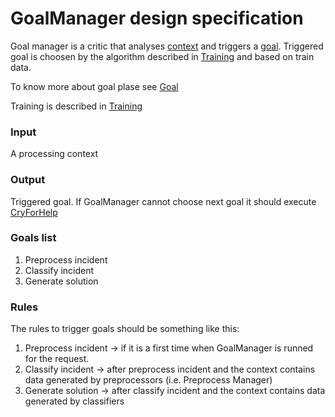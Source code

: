 # GoalManager design specification

Goal manager is a critic that analyses [context](https://github.com/development-team/2/blob/master/doc/design-specification/create-context-way2Think.md) and triggers a [goal](https://github.com/development-team/2/blob/master/doc/design-specification/goal.md).
Triggered goal is choosen by the algorithm described in [Training](https://github.com/development-team/2/blob/master/doc/design-specification/training.md) and based on train data.

To know more about goal plase see [Goal](https://github.com/development-team/2/blob/master/doc/design-specification/goal.md)

Training is described in [Training](https://github.com/development-team/2/blob/master/doc/design-specification/training.md)

### Input
A processing context

### Output

Triggered goal.
If GoalManager cannot choose next goal it should execute [CryForHelp](https://github.com/development-team/2/blob/master/doc/design-specification/cry4help-way2Think.md)

### Goals list

1. Preprocess incident
2. Classify incident
3. Generate solution

### Rules

The rules to trigger goals should be something like this:

1. Preprocess incident -> if it is a first time when GoalManager is runned for the request.
2. Classify incident -> after preprocess incident and the context contains data generated by preprocessors (i.e. Preprocess Manager)
3. Generate solution -> after classify incident and the context contains data generated by classifiers